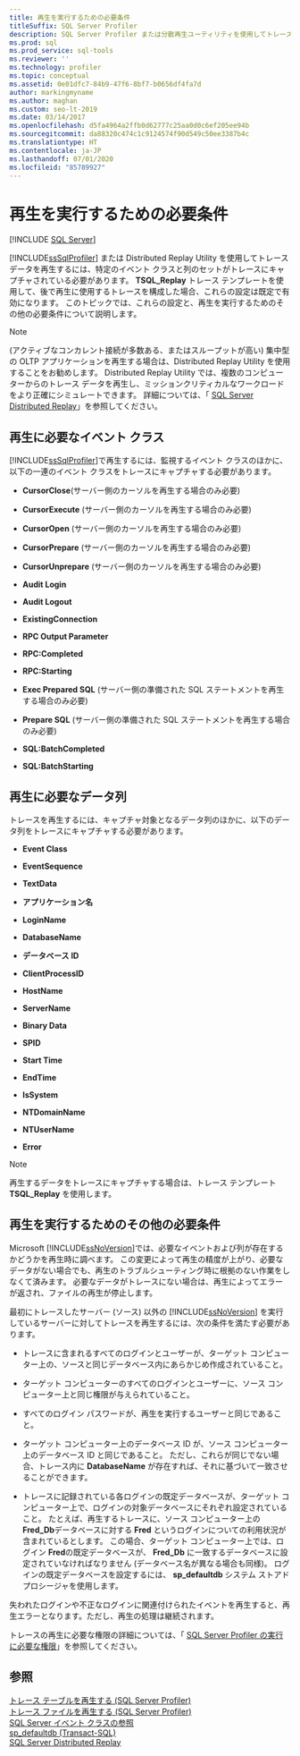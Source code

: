 ```yaml
---
title: 再生を実行するための必要条件
titleSuffix: SQL Server Profiler
description: SQL Server Profiler または分散再生ユーティリティを使用してトレース データを再生できるように、トレースでキャプチャするイベント クラスとデータ列について説明します。
ms.prod: sql
ms.prod_service: sql-tools
ms.reviewer: ''
ms.technology: profiler
ms.topic: conceptual
ms.assetid: 0e01dfc7-84b9-47f6-8bf7-b0656df4fa7d
author: markingmyname
ms.author: maghan
ms.custom: seo-lt-2019
ms.date: 03/14/2017
ms.openlocfilehash: d5fa4964a2ffb0d62777c25aa0d0c6ef205ee94b
ms.sourcegitcommit: da88320c474c1c9124574f90d549c50ee3387b4c
ms.translationtype: HT
ms.contentlocale: ja-JP
ms.lasthandoff: 07/01/2020
ms.locfileid: "85789927"
---
```

# <a name="replay-requirements"></a>再生を実行するための必要条件

 [!INCLUDE [SQL Server](../../includes/applies-to-version/sqlserver.md)]

[!INCLUDE[ssSqlProfiler](../../includes/sssqlprofiler-md.md)] または Distributed Replay Utility を使用してトレース データを再生するには、特定のイベント クラスと列のセットがトレースにキャプチャされている必要があります。 **TSQL_Replay** トレース テンプレートを使用して、後で再生に使用するトレースを構成した場合、これらの設定は既定で有効になります。 このトピックでは、これらの設定と、再生を実行するためのその他の必要条件について説明します。  
  
> [!NOTE]  
>  (アクティブなコンカレント接続が多数ある、またはスループットが高い) 集中型の OLTP アプリケーションを再生する場合は、Distributed Replay Utility を使用することをお勧めします。 Distributed Replay Utility では、複数のコンピューターからのトレース データを再生し、ミッションクリティカルなワークロードをより正確にシミュレートできます。 詳細については、「 [SQL Server Distributed Replay](../../tools/distributed-replay/sql-server-distributed-replay.md)」を参照してください。  
  
## <a name="event-classes-required-for-replay"></a>再生に必要なイベント クラス  
 [!INCLUDE[ssSqlProfiler](../../includes/sssqlprofiler-md.md)]で再生するには、監視するイベント クラスのほかに、以下の一連のイベント クラスをトレースにキャプチャする必要があります。  
  
-   **CursorClose**(サーバー側のカーソルを再生する場合のみ必要)  
  
-   **CursorExecute** (サーバー側のカーソルを再生する場合のみ必要)  
  
-   **CursorOpen** (サーバー側のカーソルを再生する場合のみ必要)  
  
-   **CursorPrepare** (サーバー側のカーソルを再生する場合のみ必要)  
  
-   **CursorUnprepare** (サーバー側のカーソルを再生する場合のみ必要)  
  
-   **Audit Login**  
  
-   **Audit Logout**  
  
-   **ExistingConnection**  
  
-   **RPC Output Parameter**  
  
-   **RPC:Completed**  
  
-   **RPC:Starting**  
  
-   **Exec Prepared SQL** (サーバー側の準備された SQL ステートメントを再生する場合のみ必要)  
  
-   **Prepare SQL** (サーバー側の準備された SQL ステートメントを再生する場合のみ必要)  
  
-   **SQL:BatchCompleted**  
  
-   **SQL:BatchStarting**  
  
## <a name="data-columns-required-for-replay"></a>再生に必要なデータ列  
 トレースを再生するには、キャプチャ対象となるデータ列のほかに、以下のデータ列をトレースにキャプチャする必要があります。  
  
-   **Event Class**  
  
-   **EventSequence**  
  
-   **TextData**  
  
-   **アプリケーション名**  
  
-   **LoginName**  
  
-   **DatabaseName**  
  
-   **データベース ID**  
  
-   **ClientProcessID**  
  
-   **HostName**  
  
-   **ServerName**  
  
-   **Binary Data**  
  
-   **SPID**  
  
-   **Start Time**  
  
-   **EndTime**  
  
-   **IsSystem**  
  
-   **NTDomainName**  
  
-   **NTUserName**  
  
-   **Error**  
  
> [!NOTE]  
>  再生するデータをトレースにキャプチャする場合は、トレース テンプレート **TSQL_Replay** を使用します。  
  
## <a name="other-replay-requirements"></a>再生を実行するためのその他の必要条件  
 Microsoft [!INCLUDE[ssNoVersion](../../includes/ssnoversion-md.md)]では、必要なイベントおよび列が存在するかどうかを再生時に調べます。 この変更によって再生の精度が上がり、必要なデータがない場合でも、再生のトラブルシューティング時に根拠のない作業をしなくて済みます。 必要なデータがトレースにない場合は、再生によってエラーが返され、ファイルの再生が停止します。  
  
 最初にトレースしたサーバー (ソース) 以外の [!INCLUDE[ssNoVersion](../../includes/ssnoversion-md.md)] を実行しているサーバーに対してトレースを再生するには、次の条件を満たす必要があります。  
  
-   トレースに含まれるすべてのログインとユーザーが、ターゲット コンピューター上の、ソースと同じデータベース内にあらかじめ作成されていること。  
  
-   ターゲット コンピューターのすべてのログインとユーザーに、ソース コンピューター上と同じ権限が与えられていること。  
  
-   すべてのログイン パスワードが、再生を実行するユーザーと同じであること。  
  
-   ターゲット コンピューター上のデータベース ID が、ソース コンピューター上のデータベース ID と同じであること。 ただし、これらが同じでない場合、トレース内に **DatabaseName** が存在すれば、それに基づいて一致させることができます。  
  
-   トレースに記録されている各ログインの既定データベースが、ターゲット コンピューター上で、ログインの対象データベースにそれぞれ設定されていること。 たとえば、再生するトレースに、ソース コンピューター上の **Fred_Db**データベースに対する **Fred** というログインについての利用状況が含まれているとします。 この場合、ターゲット コンピューター上では、ログイン **Fred**の既定データベースが、 **Fred_Db** に一致するデータベースに設定されていなければなりません (データベース名が異なる場合も同様)。 ログインの既定データベースを設定するには、 **sp_defaultdb** システム ストアド プロシージャを使用します。  
  
 失われたログインや不正なログインに関連付けられたイベントを再生すると、再生エラーとなります。ただし、再生の処理は継続されます。  
  
 トレースの再生に必要な権限の詳細については、「 [SQL Server Profiler の実行に必要な権限](../../tools/sql-server-profiler/permissions-required-to-run-sql-server-profiler.md)」を参照してください。  
  
## <a name="see-also"></a>参照  
 [トレース テーブルを再生する &#40;SQL Server Profiler&#41;](../../tools/sql-server-profiler/replay-a-trace-table-sql-server-profiler.md)   
 [トレース ファイルを再生する &#40;SQL Server Profiler&#41;](../../tools/sql-server-profiler/replay-a-trace-file-sql-server-profiler.md)   
 [SQL Server イベント クラスの参照](../../relational-databases/event-classes/sql-server-event-class-reference.md)   
 [sp_defaultdb &#40;Transact-SQL&#41;](../../relational-databases/system-stored-procedures/sp-defaultdb-transact-sql.md)   
 [SQL Server Distributed Replay](../../tools/distributed-replay/sql-server-distributed-replay.md)  
  
  

